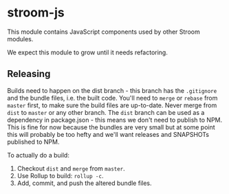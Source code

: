 # stroom-js

This module contains JavaScript components used by other Stroom modules.

We expect this module to grow until it needs refactoring.

## Releasing

Builds need to happen on the dist branch - this branch has the `.gitignore` and the bundle files, i.e. the built code. You'll need to `merge` or `rebase` from `master` first, to make sure the build files are up-to-date. Never merge from `dist` to `master` or any other branch. The `dist` branch can be used as a dependency in package.json - this means we don't need to publish to NPM. This is fine for now because the bundles are very small but at some point this will probably be too hefty and we'll want releases and SNAPSHOTs published to NPM.

To actually do a build:

1. Checkout `dist` and `merge` from `master`.
2. Use Rollup to build: `rollup -c`.
3. Add, commit, and push the altered bundle files.


